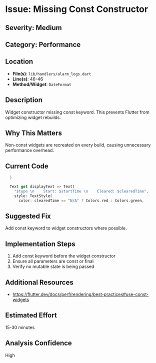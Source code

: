 # Issue: Missing Const Constructor

## Severity: Medium

## Category: Performance

## Location
- **File(s)**: `lib/handlers/alarm_logs.dart`
- **Line(s)**: 46-46
- **Method/Widget**: `DateFormat`

## Description
Widget constructor missing const keyword. This prevents Flutter from optimizing widget rebuilds.

## Why This Matters
Non-const widgets are recreated on every build, causing unnecessary performance overhead.

## Current Code
```dart
  }

  Text get displayText => Text(
    "$type \n    Start: $startTime \n    Cleared: $clearedTime",
    style: TextStyle(
      color: clearedTime == "N/A" ? Colors.red : Colors.green,
```

## Suggested Fix
Add const keyword to widget constructors where possible.

## Implementation Steps
1. Add const keyword before the widget constructor
2. Ensure all parameters are const or final
3. Verify no mutable state is being passed

## Additional Resources
- https://flutter.dev/docs/perf/rendering/best-practices#use-const-widgets

## Estimated Effort
15-30 minutes

## Analysis Confidence
High
